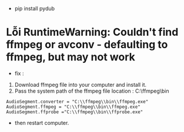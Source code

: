 - pip install pydub

# Lỗi RuntimeWarning: Couldn't find ffmpeg or avconv - defaulting to ffmpeg, but may not work
- fix :
1. Download ffmpeg file into your computer and install it.
2. Pass the system path of the ffmpeg file location : C:\ffmpeg\bin

```
AudioSegment.converter = "C:\\ffmpeg\\bin\\ffmpeg.exe"
AudioSegment.ffmpeg = "C:\\ffmpeg\\bin\\ffmpeg.exe"
AudioSegment.ffprobe ="C:\\ffmpeg\\bin\\ffprobe.exe"

```
- then restart computer.
